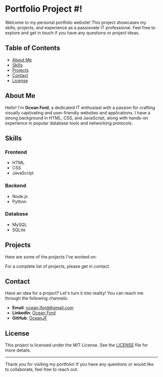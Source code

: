 # Portfolio Project #!

Welcome to my personal portfolio website! This project showcases my skills, projects, and experience as a passionate IT professional. Feel free to explore and get in touch if you have any questions or project ideas.

## Table of Contents

- [About Me](#about-me)
- [Skills](#skills)
- [Projects](#projects)
- [Contact](#contact)
- [License](#license)

## About Me

Hello! I'm **Ocean Ford**, a dedicated IT enthusiast with a passion for crafting visually captivating and user-friendly websites and applications. I have a strong background in HTML, CSS, and JavaScript, along with hands-on experience in popular database tools and networking protocols.

## Skills

### Frontend

- HTML
- CSS
- JavaScript

### Backend

- Node.js
- Python

### Database

- MySQL
- SQLite

## Projects

Here are some of the projects I've worked on:

For a complete list of projects, please get in contact.

## Contact

Have an idea for a project? Let's turn it into reality! You can reach me through the following channels:

- **Email**: [ocean.jford@gmail.com](mailto:ocean.jford@gmail.com)
- **LinkedIn**: [Ocean Ford](https://www.linkedin.com/in/ocean-ford-a9304331a/)
- **GitHub**: [OceanJF](https://github.com/OceanJF)

## License

This project is licensed under the MIT License. See the [LICENSE](LICENSE) file for more details.

---

Thank you for visiting my portfolio! If you have any questions or would like to collaborate, feel free to reach out.

